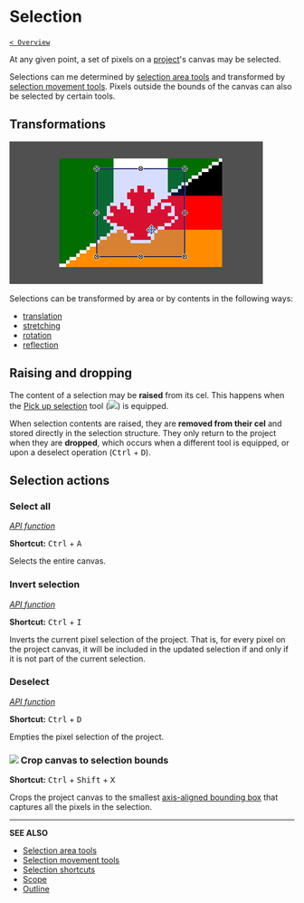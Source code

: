 # Selection

[`< Overview`](./README.md)

At any given point, a set of pixels on a [project](./project.md)'s canvas may be selected.

Selections can me determined by [selection area tools](./sel-area-tools.md) and transformed by [selection movement tools](./sel-move-tools.md). Pixels outside the bounds of the canvas can also be selected by certain tools.

## Transformations

![](./assets/graphics/selection-transformations.gif)

Selections can be transformed by area or by contents in the following ways:

* [translation](https://en.wikipedia.org/wiki/Translation_(geometry))
* [stretching](https://en.wikipedia.org/wiki/Scaling_(geometry))
* [rotation](https://en.wikipedia.org/wiki/Rotation_(mathematics))
* [reflection](https://en.wikipedia.org/wiki/Reflection_(mathematics))

## Raising and dropping

The content of a selection may be **raised** from its cel. This happens when the [Pick up selection](./sel-move-tools.md#pick-up-selection) tool (![](https://raw.githubusercontent.com/jbunke/stipple-effect/master/res/icons/pick_up_selection.png)) is equipped.

When selection contents are raised, they are **removed from their cel** and stored directly in the selection structure. They only return to the project when they are **dropped**, which occurs when a different tool is equipped, or upon a deselect operation (<kbd>Ctrl</kbd> + <kbd>D</kbd>).

## Selection actions

### Select all

[*API function*](../api/project.md#select_all)

**Shortcut:** <kbd>Ctrl</kbd> + <kbd>A</kbd>

Selects the entire canvas.

### Invert selection

[*API function*](../api/project.md#invert_selection)

**Shortcut:** <kbd>Ctrl</kbd> + <kbd>I</kbd>

Inverts the current pixel selection of the project. That is, for every pixel on the project canvas, it will be included in the updated selection if and only if it is not part of the current selection.

### Deselect

[*API function*](../api/project.md#deselect)

**Shortcut:** <kbd>Ctrl</kbd> + <kbd>D</kbd>

Empties the pixel selection of the project.

### ![](https://raw.githubusercontent.com/jbunke/stipple-effect/master/res/icons/crop_to_selection.png) Crop canvas to selection bounds

**Shortcut:** <kbd>Ctrl</kbd> + <kbd>Shift</kbd> + <kbd>X</kbd>

Crops the project canvas to the smallest [axis-aligned bounding box](https://en.wikipedia.org/wiki/Minimum_bounding_box#Axis-aligned_minimum_bounding_box) that captures all the pixels in the selection.

---

**SEE ALSO**

* [Selection area tools](./sel-area-tools.md)
* [Selection movement tools](./sel-move-tools.md)
* [Selection shortcuts](./shortcuts.md#selection)
* [Scope](./scope.md)
* [Outline](./outline.md)
